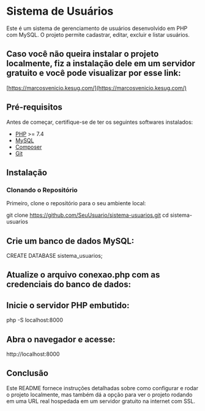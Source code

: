# Sistema de Usuários

Este é um sistema de gerenciamento de usuários desenvolvido em PHP com MySQL. O projeto permite cadastrar, editar, excluir e listar usuários.

## Caso você não queira instalar o projeto localmente, fiz a instalação dele em um servidor gratuito e você pode visualizar por esse link:

[https://marcosvenicio.kesug.com/](https://marcosvenicio.kesug.com/)

## Pré-requisitos

Antes de começar, certifique-se de ter os seguintes softwares instalados:

- [PHP](https://www.php.net/downloads.php) >= 7.4
- [MySQL](https://dev.mysql.com/downloads/mysql/)
- [Composer](https://getcomposer.org/download/)
- [Git](https://git-scm.com/downloads)

## Instalação

### Clonando o Repositório

Primeiro, clone o repositório para o seu ambiente local:

git clone https://github.com/SeuUsuario/sistema-usuarios.git
cd sistema-usuarios

## Crie um banco de dados MySQL:

CREATE DATABASE sistema_usuarios;

## Atualize o arquivo conexao.php com as credenciais do banco de dados:

## Inicie o servidor PHP embutido:

php -S localhost:8000

## Abra o navegador e acesse:

http://localhost:8000

## Conclusão

Este README fornece instruções detalhadas sobre como configurar e rodar o projeto localmente, mas também dá a opção para ver o projeto rodando em uma URL real hospedada em um servidor gratuito na internet com SSL.

